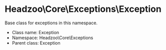 Headzoo\Core\Exceptions\Exception
===============

Base class for exceptions in this namespace.




* Class name: Exception
* Namespace: Headzoo\Core\Exceptions
* Parent class: Exception








